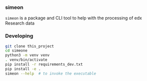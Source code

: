 ### simeon

`simeon` is a package and CLI tool to help with the processing of edx Research data

### Developing
```sh
git clone this_project
cd simeone
python3 -m venv venv
. venv/bin/activate
pip install -r requirements_dev.txt
pip install -e .
simeon --help  # to invoke the executable
```